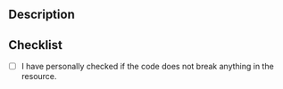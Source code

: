 ## Description

<!-- What does your pull request change? Why should it be merged? Does it fix an issue? -->

## Checklist

<!-- Put an x if you have tested the resource works. -->

- [ ] I have personally checked if the code does not break anything in the resource.
